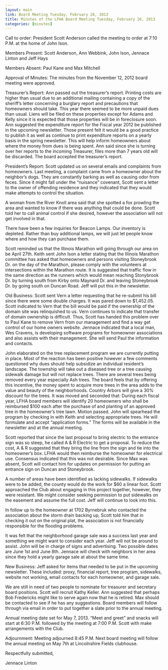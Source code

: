 ```yaml
---
layout: main
link: Board Meeting Tuesday, February 26, 2013
title: Minutes of the LFHA Board Meeting Tuesday, February 26, 2013 
categories: [minutes]
---
```


Call to order: President Scott Anderson called the meeting to order at 7:10 P.M. at the home of John Ison.

Members Present: Scott Anderson, Ann Webbink, John Ison, Jennace Linton and  Jeff Hays

Members Absent: Paul Kane and Max Mitchell

Approval of Minutes: The minutes from the November 12, 2012 board meeting were approved.

Treasurer’s Report: Ann passed out the treasurer’s report. Printing costs are higher than usual due to an additional mailing containing a copy of the sheriff’s letter concerning a burglary report and precautions that homeowners should take. This year there seemed to be more unpaid dues than usual. Liens will be filed on these properties except for Adams and Kelly since it is expected that those properties will be in foreclosure soon. Ann suggested the expenditure report for the Fiscal year 2012 be published in the upcoming newsletter. Those present felt it would be a good practice to publish it as well as continue to print expenditure reports on a yearly basis in the spring newsletter. This will help inform homeowners about where the money from dues is being spent. Ann said since she is turning over her reports to the incoming Treasurer, files more than 7 years old will be discarded. The board accepted the treasurer’s report.   

President’s Report: Scott updated us on several emails and complaints from homeowners. Last meeting, a complaint came from a homeowner about the neighbor’s dogs. They are constantly barking as well as causing odor from feces. Since it might fall under the “nuisance” covenant, Scott sent a letter to the owner of offending residence and they indicated that they would make attempts to control the situation. 

A woman from the River Knoll area said that she spotted a fox prowling the area and wanted to know if there was anything that could be done. Scott told her to call animal control if she desired, however the association will not get involved in that. 

There have been a few inquiries for Beacon Lamps. Our inventory is depleted. Rather than buy additional lamps, we will just let people know where and how they can purchase them.

Scott reminded us that the Illinois Marathon will going through our area on be April 27th. Keith sent John Ison a letter stating that the Illinois Marathon committee has asked that homeowners and persons visiting Stoneybrook Dr. on the day of the Marathon, please comply with the volunteers at intersections within the Marathon route. It is suggested that traffic flow in the same direction as the runners which would mean reaching Stonybrook Dr. by turning south from Kirby onto Maynard Dr. and leaving Stoneybrook Dr. by going south on Duncan Road. Jeff will put this in the newsletter. 


Old Business: 
Scott sent Vern a letter requesting that he re-submit his bill since there were some double charges. It was pared down to $1,452.05.  Scott indicated to Vern that the bill would be paid if the ownership of the domain site was relinquished to us. Vern continues to indicate that transfer of domain ownership is difficult. Thus, Scott has handed this problem over to Paul Kane to remove Vern from our management and find a way get control of our home owners website. Jennace indicated that a local man, Wes Cravens, is developing software programs for homeowner associations and also assists with their management. She will send Paul the information and contacts.

John elaborated on the tree replacement program we are currently putting in place. Most of the reaction has been positive however a few comments questioned why dues should help subsidize an individual resident’s landscape. The township will take out a diseased tree or a tree causing sidewalk damage but will not replace trees. There are several trees being removed every year especially Ash trees. The board feels that by offering this incentive, the money spent to acquire more trees in the area adds to the value and beauty of the neighborhoods. Country Arbors will give a 30% discount for the trees. It was moved and seconded that: During each fiscal year, LFHA board members will identify 20 homeowners who shall be reimbursed $100 each after the purchase of and planting of an approved tree in the homeowner’s tree lawn. Motion passed. John will spearhead the program by checking in with Keith and selecting appropriate trees. He will formulate and accept “application forms.” The forms will be available in the newsletter and at the annual meeting. 

Scott reported that since the last proposal to bring electric to the entrance sign was so steep, he called A & R Electric to get a proposal. To reduce the cost, A & R suggested that they bring the line from the sign and tie into the homeowner’s box. LFHA would then reimburse the homeowner for electrical use. Consensus indicated that this was not desirable. Since Max was absent, Scott will contact him for updates on permission for putting an entrance sign on Duncan and Stoneybrook. 

A number of areas have been identified as lacking sidewalks. If sidewalks were to be added, the county would do the work for $60 a linear foot. Scott approached the Club about engaging in this project together, however, they were resistant. We might consider seeking permission to put sidewalks on the easement and assume the full cost. Jeff will continue to look into this. 

In follow up to the homeowner at 1702 Byrnebruk who contacted the association about the storm drain backing up, Scott told him that in checking it out on the original plat, the association is not financially responsible for the flooding problems. 

It was felt that the neighborhood garage sale was a success last year and something we might want to consider each year. Jeff will not be around to assist. John will be in charge of signs and advertising. Two possible dates are June 1st and June 8th. Jennace will check with neighbors in her area since they hold a yearly garage sale at about the same time. 

New Business: 
Jeff asked for items that needed to be put in the upcoming newsletter. These included: proxy, financial report, tree program, sidewalks, website not working, email contacts for each homeowner, and garage sale. 

We are still in need of two people to nominate for treasurer and secretary board positions. Scott will recruit Kathy Keller. Ann suggested that perhaps Bob Fredericks might like to serve again now that he is retired. Max should be contacted to see if he has any suggestions. Board members will follow through via email in order to put together a slate prior to the annual meeting. 

Annual meeting date set for May 7, 2013. “Meet and greet” and snacks will start at 6:30 P.M. followed by the meeting at 7:00 P.M. Scott with make arrangements with the Club. 

Adjournment: Meeting adjourned 8:45 P.M. Next board meeting will follow the annual meeting on May 7th at Lincolnshire Fields clubhouse. 

Respectfully submitted,

Jennace Linton
